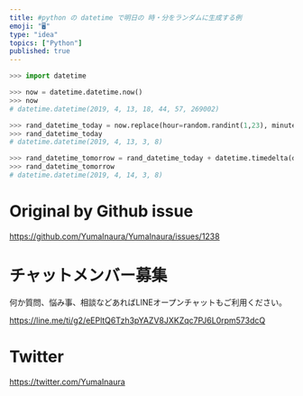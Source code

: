 ```yaml
---
title: #python の datetime で明日の 時・分をランダムに生成する例
emoji: "🖥"
type: "idea"
topics: ["Python"]
published: true
---
```


```py
>>> import datetime

>>> now = datetime.datetime.now()
>>> now
# datetime.datetime(2019, 4, 13, 18, 44, 57, 269002)

>>> rand_datetime_today = now.replace(hour=random.randint(1,23), minute=random.randint(1,59), second=0, microsecond=0)
>>> rand_datetime_today
# datetime.datetime(2019, 4, 13, 3, 8)

>>> rand_datetime_tomorrow = rand_datetime_today + datetime.timedelta(days=1)
>>> rand_datetime_tomorrow
# datetime.datetime(2019, 4, 14, 3, 8)

```

# Original by Github issue

https://github.com/YumaInaura/YumaInaura/issues/1238








<!-- Update From Qiita API -->

# チャットメンバー募集


何か質問、悩み事、相談などあればLINEオープンチャットもご利用ください。

https://line.me/ti/g2/eEPltQ6Tzh3pYAZV8JXKZqc7PJ6L0rpm573dcQ





# Twitter


https://twitter.com/YumaInaura


<!-- Update From Qiita API -->



